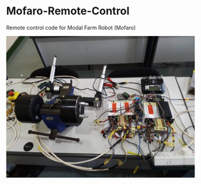 # Mofaro-Remote-Control
Remote control code for Modal Farm Robot (Mofaro)

![Alt text](Setup-1.jpg)

